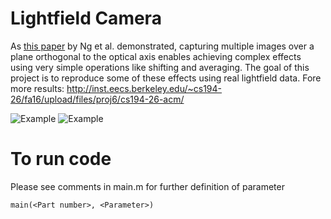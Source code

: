 # Lightfield Camera

As [this paper](http://graphics.stanford.edu/papers/lfcamera/lfcamera-150dpi.pdf) by Ng et al. demonstrated, capturing multiple images over a plane orthogonal to the optical axis enables achieving complex effects using very simple operations like shifting and averaging. The goal of this project is to reproduce some of these effects using real lightfield data. Fore more results: http://inst.eecs.berkeley.edu/~cs194-26/fa16/upload/files/proj6/cs194-26-acm/

![Example](http://inst.eecs.berkeley.edu/~cs194-26/fa16/hw/proj6-lightfield/images/changeFocus.gif)
![Example](http://inst.eecs.berkeley.edu/~cs194-26/fa16/hw/proj6-lightfield/images/changeAperture.gif)

# To run code

Please see comments in main.m for further definition of parameter
```
main(<Part number>, <Parameter>)
``` 